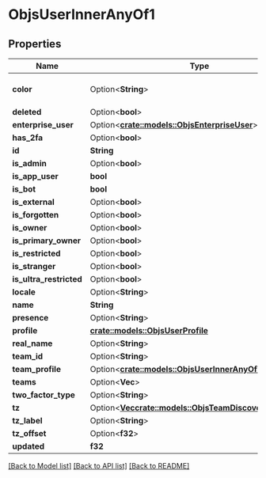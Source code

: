 # ObjsUserInnerAnyOf1

## Properties

Name | Type | Description | Notes
------------ | ------------- | ------------- | -------------
**color** | Option<**String**> | refercing to bug: https://jira.tinyspeck.com/browse/EVALUE-1559 | [optional]
**deleted** | Option<**bool**> |  | [optional]
**enterprise_user** | Option<[**crate::models::ObjsEnterpriseUser**](objs_enterprise_user.md)> |  | [optional]
**has_2fa** | Option<**bool**> |  | [optional]
**id** | **String** |  | 
**is_admin** | Option<**bool**> |  | [optional]
**is_app_user** | **bool** |  | 
**is_bot** | **bool** |  | 
**is_external** | Option<**bool**> |  | [optional]
**is_forgotten** | Option<**bool**> |  | [optional]
**is_owner** | Option<**bool**> |  | [optional]
**is_primary_owner** | Option<**bool**> |  | [optional]
**is_restricted** | Option<**bool**> |  | [optional]
**is_stranger** | Option<**bool**> |  | [optional]
**is_ultra_restricted** | Option<**bool**> |  | [optional]
**locale** | Option<**String**> |  | [optional]
**name** | **String** |  | 
**presence** | Option<**String**> |  | [optional]
**profile** | [**crate::models::ObjsUserProfile**](objs_user_profile.md) |  | 
**real_name** | Option<**String**> |  | [optional]
**team_id** | Option<**String**> |  | [optional]
**team_profile** | Option<[**crate::models::ObjsUserInnerAnyOfTeamProfile**](objs_user_inner_anyOf_team_profile.md)> |  | [optional]
**teams** | Option<**Vec<String>**> |  | [optional]
**two_factor_type** | Option<**String**> |  | [optional]
**tz** | Option<[**Vec<crate::models::ObjsTeamDiscoverableInner>**](objs_team_discoverable_inner.md)> |  | [optional]
**tz_label** | Option<**String**> |  | [optional]
**tz_offset** | Option<**f32**> |  | [optional]
**updated** | **f32** |  | 

[[Back to Model list]](../README.md#documentation-for-models) [[Back to API list]](../README.md#documentation-for-api-endpoints) [[Back to README]](../README.md)



